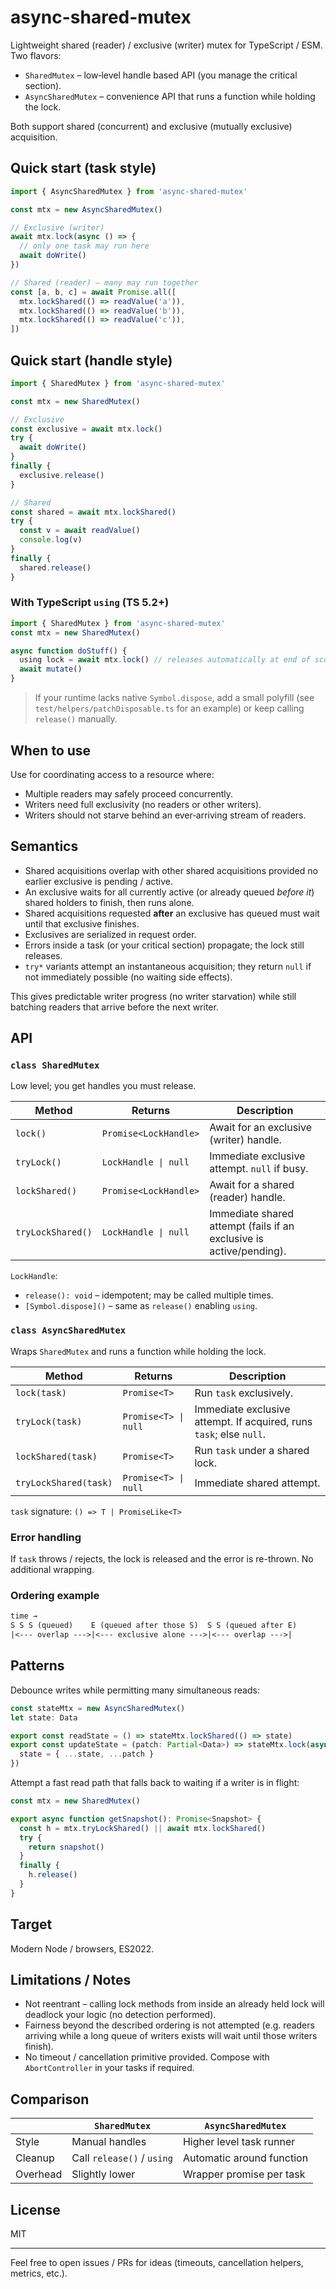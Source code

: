 # async-shared-mutex

Lightweight shared (reader) / exclusive (writer) mutex for TypeScript / ESM. Two flavors:

* `SharedMutex` – low‑level handle based API (you manage the critical section).
* `AsyncSharedMutex` – convenience API that runs a function while holding the lock.

Both support shared (concurrent) and exclusive (mutually exclusive) acquisition.

## Quick start (task style)

```ts
import { AsyncSharedMutex } from 'async-shared-mutex'

const mtx = new AsyncSharedMutex()

// Exclusive (writer)
await mtx.lock(async () => {
  // only one task may run here
  await doWrite()
})

// Shared (reader) – many may run together
const [a, b, c] = await Promise.all([
  mtx.lockShared(() => readValue('a')),
  mtx.lockShared(() => readValue('b')),
  mtx.lockShared(() => readValue('c')),
])
```

## Quick start (handle style)

```ts
import { SharedMutex } from 'async-shared-mutex'

const mtx = new SharedMutex()

// Exclusive
const exclusive = await mtx.lock()
try {
  await doWrite()
}
finally {
  exclusive.release()
}

// Shared
const shared = await mtx.lockShared()
try {
  const v = await readValue()
  console.log(v)
}
finally {
  shared.release()
}
```

### With TypeScript `using` (TS 5.2+)

```ts
import { SharedMutex } from 'async-shared-mutex'
const mtx = new SharedMutex()

async function doStuff() {
  using lock = await mtx.lock() // releases automatically at end of scope
  await mutate()
}
```

> If your runtime lacks native `Symbol.dispose`, add a small polyfill (see `test/helpers/patchDisposable.ts` for an example) or keep calling `release()` manually.

## When to use

Use for coordinating access to a resource where:

* Multiple readers may safely proceed concurrently.
* Writers need full exclusivity (no readers or other writers).
* Writers should not starve behind an ever‑arriving stream of readers.

## Semantics

* Shared acquisitions overlap with other shared acquisitions provided no earlier exclusive is pending / active.
* An exclusive waits for all currently active (or already queued *before it*) shared holders to finish, then runs alone.
* Shared acquisitions requested **after** an exclusive has queued must wait until that exclusive finishes.
* Exclusives are serialized in request order.
* Errors inside a task (or your critical section) propagate; the lock still releases.
* `try*` variants attempt an instantaneous acquisition; they return `null` if not immediately possible (no waiting side effects).

This gives predictable writer progress (no writer starvation) while still batching readers that arrive before the next writer.

## API

### `class SharedMutex`

Low level; you get handles you must release.

| Method | Returns | Description |
| ------ | ------- | ----------- |
| `lock()` | `Promise<LockHandle>` | Await for an exclusive (writer) handle. |
| `tryLock()` | `LockHandle \| null` | Immediate exclusive attempt. `null` if busy. |
| `lockShared()` | `Promise<LockHandle>` | Await for a shared (reader) handle. |
| `tryLockShared()` | `LockHandle \| null` | Immediate shared attempt (fails if an exclusive is active/pending). |

`LockHandle`:

* `release(): void` – idempotent; may be called multiple times.
* `[Symbol.dispose]()` – same as `release()` enabling `using`.

### `class AsyncSharedMutex`

Wraps `SharedMutex` and runs a function while holding the lock.

| Method | Returns | Description |
| ------ | ------- | ----------- |
| `lock(task)` | `Promise<T>` | Run `task` exclusively. |
| `tryLock(task)` | `Promise<T> \| null` | Immediate exclusive attempt. If acquired, runs `task`; else `null`. |
| `lockShared(task)` | `Promise<T>` | Run `task` under a shared lock. |
| `tryLockShared(task)` | `Promise<T> \| null` | Immediate shared attempt. |

`task` signature: `() => T | PromiseLike<T>`

### Error handling

If `task` throws / rejects, the lock is released and the error is re-thrown. No additional wrapping.

### Ordering example

```txt
time →
S S S (queued)    E (queued after those S)  S S (queued after E)
|<--- overlap --->|<--- exclusive alone --->|<--- overlap --->|
```

## Patterns

Debounce writes while permitting many simultaneous reads:

```ts
const stateMtx = new AsyncSharedMutex()
let state: Data

export const readState = () => stateMtx.lockShared(() => state)
export const updateState = (patch: Partial<Data>) => stateMtx.lock(async () => {
  state = { ...state, ...patch }
})
```

Attempt a fast read path that falls back to waiting if a writer is in flight:

```ts
const mtx = new SharedMutex()

export async function getSnapshot(): Promise<Snapshot> {
  const h = mtx.tryLockShared() || await mtx.lockShared()
  try {
    return snapshot()
  }
  finally {
    h.release()
  }
}
```

## Target

Modern Node / browsers, ES2022.

## Limitations / Notes

* Not reentrant – calling lock methods from inside an already held lock will deadlock your logic (no detection performed).
* Fairness beyond the described ordering is not attempted (e.g. readers arriving while a long queue of writers exists will wait until those writers finish).
* No timeout / cancellation primitive provided. Compose with `AbortController` in your tasks if required.

## Comparison

| | `SharedMutex` | `AsyncSharedMutex` |
| - | - | - |
| Style | Manual handles | Higher level task runner |
| Cleanup | Call `release()` / `using` | Automatic around function |
| Overhead | Slightly lower | Wrapper promise per task |

## License

MIT

---

Feel free to open issues / PRs for ideas (timeouts, cancellation helpers, metrics, etc.).
